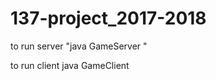 # 137-project_2017-2018

to run server "java GameServer <port> <number of clients>"


to run client java GameClient <name> <IP of server> <port>
